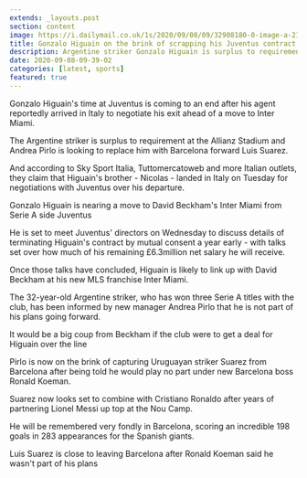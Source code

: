 ```yaml
---
extends: _layouts.post
section: content
image: https://i.dailymail.co.uk/1s/2020/09/08/09/32908180-0-image-a-21_1599553622245.jpg 
title: Gonzalo Higuain on the brink of scrapping his Juventus contract a year early to join Inter Miami 
description: Argentine striker Gonzalo Higuain is surplus to requirement at the Allianz Stadium and Andrea Pirlo is looking to replace him with Barcelona forward Luis Suarez. 
date: 2020-09-08-09-39-02 
categories: [latest, sports] 
featured: true 
--- 
```

Gonzalo Higuain's time at Juventus is coming to an end after his agent reportedly arrived in Italy to negotiate his exit ahead of a move to Inter Miami.

The Argentine striker is surplus to requirement at the Allianz Stadium and Andrea Pirlo is looking to replace him with Barcelona forward Luis Suarez.

And according to Sky Sport Italia, Tuttomercatoweb and more Italian outlets, they claim that Higuain's brother - Nicolas - landed in Italy on Tuesday for negotiations with Juventus over his departure.

Gonzalo Higuain is nearing a move to David Beckham's Inter Miami from Serie A side Juventus

He is set to meet Juventus' directors on Wednesday to discuss details of terminating Higuain's contract by mutual consent a year early - with talks set over how much of his remaining £6.3million net salary he will receive.

Once those talks have concluded, Higuain is likely to link up with David Beckham at his new MLS franchise Inter Miami.

The 32-year-old Argentine striker, who has won three Serie A titles with the club, has been informed by new manager Andrea Pirlo that he is not part of his plans going forward.

It would be a big coup from Beckham if the club were to get a deal for Higuain over the line

Pirlo is now on the brink of capturing Uruguayan striker Suarez from Barcelona after being told he would play no part under new Barcelona boss Ronald Koeman.

Suarez now looks set to combine with Cristiano Ronaldo after years of partnering Lionel Messi up top at the Nou Camp.

He will be remembered very fondly in Barcelona, scoring an incredible 198 goals in 283 appearances for the Spanish giants.

Luis Suarez is close to leaving Barcelona after Ronald Koeman said he wasn't part of his plans

